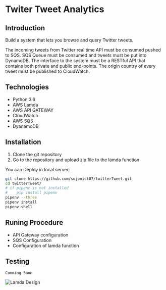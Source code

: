 # Twiter Tweet Analytics

## Introduction
Build a system that lets you browse and query Twitter tweets.

The incoming tweets from Twitter real time API must be consumed pushed to SQS. SQS Queue must be consumed and tweets must be put into DynamoDB.
The interface to the system must be a RESTful API that contains both private and public end-points.
The origin country of every tweet must be published to CloudWatch.

## Technologies 
- Python 3.6
- AWS Lamda  
- AWS API GATEWAY
- CloudWatch
- AWS SQS
- DyanamoDB


## Installation
1. Clone the git repository
2. Go to the repository and upload zip file to the lamda function


You can Deploy in local server:
```bash
git clone https://github.com/sujonict07/twitterTweet.git
cd twitterTweet/
# if pipenv is not installed
#    pip install pipenv
pipenv --three
pipenv install
pipenv shell
```

## Runing Procedure
- API Gateway configuration
- SQS Configuration
- Configuration of lamda function


## Testing
```Comming Soon```

![Lamda Design](https://github.com/sujonict07/twitterTweet/blob/master/twitter_tweet.png) 

